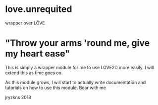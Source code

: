 # love.unrequited
wrapper over LÖVE

# "Throw your arms 'round me, give my heart ease"
This is simply a wrapper module for me to use LOVE2D more easily. I will extend this as time goes on.

As this module grows, I will start to actually write documentation and tutorials on how to use this module. Bear with me


jryzkns 2018
